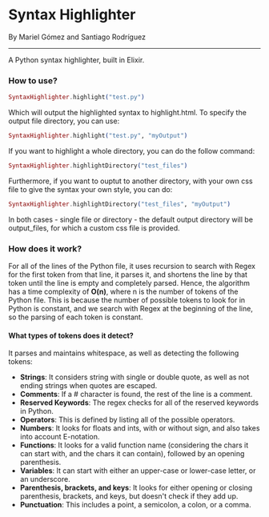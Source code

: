 # Syntax Highlighter
By Mariel Gómez and Santiago Rodríguez

---
A Python syntax highlighter, built in Elixir. 

### How to use?

```elixir
SyntaxHighlighter.highlight("test.py")
```
Which will output the highlighted syntax to highlight.html. To specify the output file directory, you can use:
```elixir
SyntaxHighlighter.highlight("test.py", "myOutput")
```
If you want to highlight a whole directory, you can do the follow command:
```elixir
SyntaxHighlighter.highlightDirectory("test_files") 
```
Furthermore, if you want to ouptut to another directory, with your own css file to give the syntax your own style, you can do:
```elixir
SyntaxHighlighter.highlightDirectory("test_files", "myOutput") 
```

In both cases - single file or directory - the default output directory will be output_files, for which a custom css file is provided.


### How does it work?
For all of the lines of the Python file, it uses recursion to search with Regex for the first token from that line, it parses it, and shortens the line by that token until the line is empty and completely parsed. Hence, the algorithm has a time complexity of **O(n)**, where n is the number of tokens of the Python file. This is because  the number of possible tokens to look for in Python is constant, and we search with Regex at the beginning of the line, so the parsing of each token is constant.

#### What types of tokens does it detect?
It parses and maintains whitespace, as well as detecting the following tokens:
 - **Strings**: It considers string with single or double quote, as well as not ending strings when quotes are escaped.
 - **Comments**: If a # character is found, the rest of the line is a comment.
 - **Reserved Keywords**: The regex checks for all of the reserved keywords in Python.
 - **Operators**: This is defined by listing all of the possible operators. 
 - **Numbers**: It looks for floats and ints, with or without sign, and also takes into account E-notation.
 - **Functions**: It looks for a valid function name (considering the chars it can start with, and the chars it can contain), followed by an opening parenthesis. 
 - **Variables**: It can start with either an upper-case or lower-case letter, or an underscore.
 - **Parenthesis, brackets, and keys**: It looks for either opening or closing parenthesis, brackets, and keys, but doesn't check if they add up.
 - **Punctuation**: This includes a point, a semicolon, a colon, or a comma.